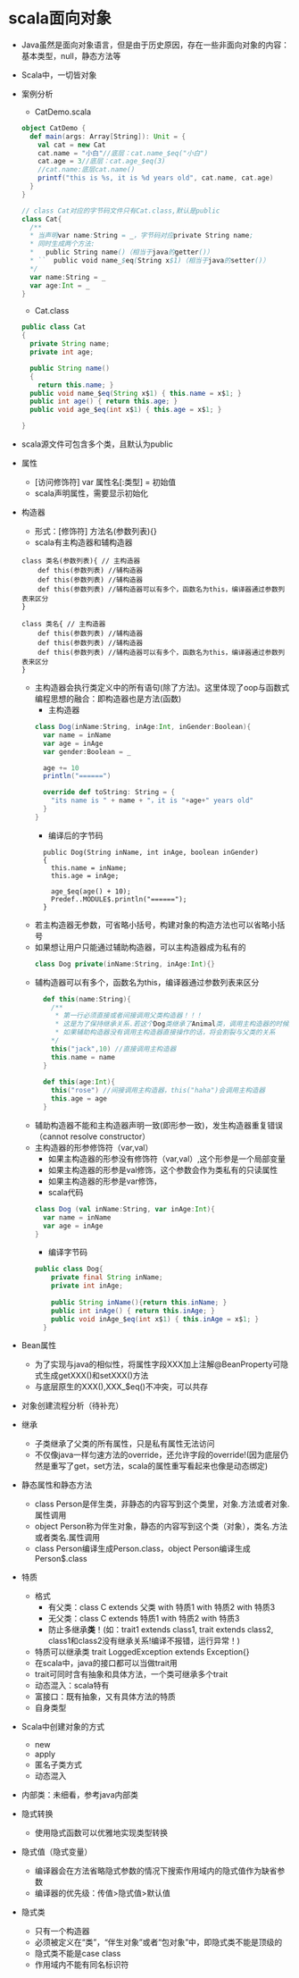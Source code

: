 # scala面向对象
- Java虽然是面向对象语言，但是由于历史原因，存在一些非面向对象的内容：基本类型，null，静态方法等
- Scala中，一切皆对象
- 案例分析
    - CatDemo.scala
    ```scala
    object CatDemo {
      def main(args: Array[String]): Unit = {
        val cat = new Cat
        cat.name = "小白"//底层：cat.name_$eq("小白")
        cat.age = 3//底层：cat.age_$eq(3)
        //cat.name:底层cat.name()
        printf("this is %s, it is %d years old", cat.name, cat.age)
      }
    }
    
    // class Cat对应的字节码文件只有Cat.class,默认是public
    class Cat{
      /**
      * 当声明var name:String = _，字节码对应private String name;
      * 同时生成两个方法:
      *   public String name()（相当于java的getter()）
      * ``  public void name_$eq(String x$1)（相当于java的setter()）
      */
      var name:String = _
      var age:Int = _
    }
    ```
    - Cat.class
    ```java
    public class Cat
    {
      private String name;
      private int age;
    
      public String name()
      {
        return this.name; } 
      public void name_$eq(String x$1) { this.name = x$1; } 
      public int age() { return this.age; } 
      public void age_$eq(int x$1) { this.age = x$1; }
    
    }
    ```
- scala源文件可包含多个类，且默认为public

- 属性
    - [访问修饰符] var 属性名[:类型] = 初始值
    - scala声明属性，需要显示初始化
    
- 构造器
    - 形式：[修饰符] 方法名(参数列表){}
    - scala有主构造器和辅构造器
    ```
    class 类名(参数列表){ // 主构造器
        def this(参数列表) //辅构造器
        def this(参数列表) //辅构造器
        def this(参数列表) //辅构造器可以有多个，函数名为this，编译器通过参数列表来区分
    }
    
    class 类名{ // 主构造器
        def this(参数列表) //辅构造器
        def this(参数列表) //辅构造器
        def this(参数列表) //辅构造器可以有多个，函数名为this，编译器通过参数列表来区分
    }
    ```
    - 主构造器会执行类定义中的所有语句(除了方法)。这里体现了oop与函数式编程思想的融合：即构造器也是方法(函数)
        - 主构造器
        ```scala
        class Dog(inName:String, inAge:Int, inGender:Boolean){
          var name = inName
          var age = inAge
          var gender:Boolean = _
        
          age += 10
          println("======")
        
          override def toString: String = {
            "its name is " + name + "，it is "+age+" years old"
          }
        }
        ```
        - 编译后的字节码
        ```
          public Dog(String inName, int inAge, boolean inGender)
          {
            this.name = inName;
            this.age = inAge;
        
            age_$eq(age() + 10);
            Predef..MODULE$.println("======");
          }
        ```
    - 若主构造器无参数，可省略小括号，构建对象的构造方法也可以省略小括号
    - 如果想让用户只能通过辅助构造器，可以主构造器成为私有的
        ```scala
        class Dog private(inName:String, inAge:Int){}
        ```
    - 辅构造器可以有多个，函数名为this，编译器通过参数列表来区分
        ```scala
          def this(name:String){
            /**
             * 第一行必须直接或者间接调用父类构造器！！！
             * 这是为了保持继承关系.若这个Dog类继承了Animal类，调用主构造器的时候会先调用父类构造器super(),保持继承关系
             * 如果辅助构造器没有调用主构造器直接操作的话，将会割裂与父类的关系
            */
            this("jack",10) //直接调用主构造器
            this.name = name
          }
          
          def this(age:Int){
            this("rose") //间接调用主构造器，this("haha")会调用主构造器
            this.age = age
          }
        ```
    - 辅助构造器不能和主构造器声明一致(即形参一致)，发生构造器重复错误（cannot resolve constructor）
    - 主构造器的形参修饰符（var,val）
        - 如果主构造器的形参没有修饰符（var,val）,这个形参是一个局部变量
        - 如果主构造器的形参是val修饰，这个参数会作为类私有的只读属性
        - 如果主构造器的形参是var修饰，
        - scala代码
        ```scala
        class Dog (val inName:String, var inAge:Int){
          var name = inName
          var age = inAge
        }
        ```
        - 编译字节码
        ```java
        public class Dog{
            private final String inName;
            private int inAge;
            
            public String inName(){return this.inName; } 
            public int inAge() { return this.inAge; } 
            public void inAge_$eq(int x$1) { this.inAge = x$1; } 
          }
        ```
- Bean属性
    - 为了实现与java的相似性，将属性字段XXX加上注解@BeanProperty可隐式生成getXXX()和setXXX()方法
    - 与底层原生的XXX(),XXX_$eq()不冲突，可以共存

- 对象创建流程分析（待补充）

- 继承
    - 子类继承了父类的所有属性，只是私有属性无法访问
    - 不仅像java一样匀速方法的override，还允许字段的override!(因为底层仍然是重写了get，set方法，scala的属性重写看起来也像是动态绑定)

- 静态属性和静态方法
    - class Person是伴生类，非静态的内容写到这个类里，对象.方法或者对象.属性调用
    - object Person称为伴生对象，静态的内容写到这个类（对象），类名.方法或者类名.属性调用
    - class Person编译生成Person.class，object Person编译生成Person$.class
    
- 特质
    - 格式
        - 有父类：class C extends 父类 with 特质1 with 特质2 with 特质3
        - 无父类：class C extends 特质1 with 特质2 with 特质3
        - 防止多继承**类**！(如：trait1 extends class1, trait extends class2, class1和class2没有继承关系!编译不报错，运行异常！)
    - 特质可以继承类 trait LoggedException extends Exception{} 
    - 在scala中，java的接口都可以当做trait用
    - trait可同时含有抽象和具体方法，一个类可继承多个trait
    - 动态混入：scala特有
    - 富接口：既有抽象，又有具体方法的特质
    - 自身类型
    
- Scala中创建对象的方式
    - new
    - apply
    - 匿名子类方式
    - 动态混入
    
- 内部类：未细看，参考java内部类

- 隐式转换
    - 使用隐式函数可以优雅地实现类型转换

- 隐式值（隐式变量）
    - 编译器会在方法省略隐式参数的情况下搜索作用域内的隐式值作为缺省参数
    - 编译器的优先级：传值>隐式值>默认值
    
- 隐式类
    - 只有一个构造器
    - 必须被定义在“类”，“伴生对象”或者“包对象”中，即隐式类不能是顶级的
    - 隐式类不能是case class
    - 作用域内不能有同名标识符